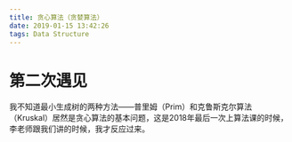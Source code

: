 ```yaml
---
title: 贪心算法（贪婪算法）
date: 2019-01-15 13:42:26
tags: Data Structure
---
```

# 第二次遇见 #
我不知道最小生成树的两种方法——普里姆（Prim）和克鲁斯克尔算法（Kruskal）居然是贪心算法的基本问题，这是2018年最后一次上算法课的时候，李老师跟我们讲的时候，我才反应过来。
